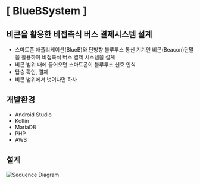# [ BlueBSystem ]
## 비콘을 활용한 비접촉식 버스 결제시스템 설계
- 스마트폰 애플리케이션(BlueB)와 단방향 블루투스 통신 기기인 비콘(Beacon)단말을 활용하여 비접촉식 버스 결제 시스템을 설계
- 비콘 범위 내에 들어오면 스마트폰이 블루투스 신호 인식
- 탑승 확인, 결제
- 비콘 범위에서 벗어나면 하차

## 개발환경
- Android Studio
- Kotlin
- MariaDB
- PHP
- AWS

## 설계
![Sequence Diagram](https://user-images.githubusercontent.com/59678496/85949149-034c9080-b990-11ea-8ac1-44ce8a0d2c74.png)
